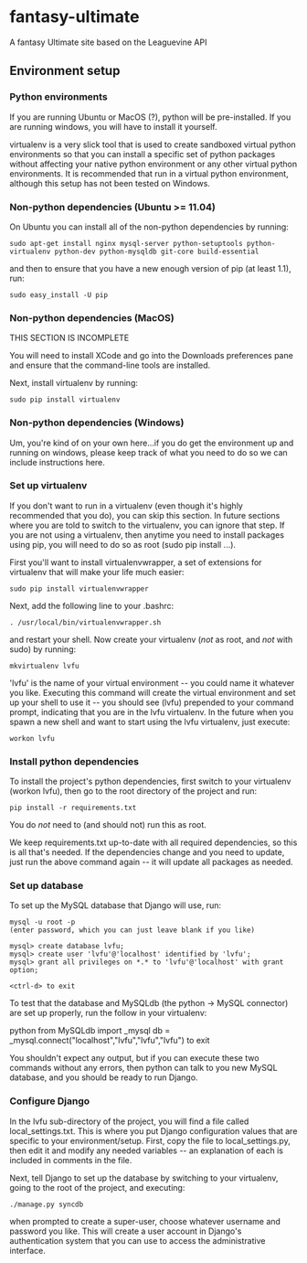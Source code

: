 # fantasy-ultimate

A fantasy Ultimate site based on the Leaguevine API

## Environment setup

### Python environments

If you are running Ubuntu or MacOS (?), python will be pre-installed. If you are running windows, you will have to install it yourself.

virtualenv is a very slick tool that is used to create sandboxed virtual python environments so that you can install a specific set of python packages without affecting your native python environment or any other virtual python environments. It is recommended that run in a virtual python environment, although this setup has not been tested on Windows.

### Non-python dependencies (Ubuntu >= 11.04)

On Ubuntu you can install all of the non-python dependencies by running:

    sudo apt-get install nginx mysql-server python-setuptools python-virtualenv python-dev python-mysqldb git-core build-essential

and then to ensure that you have a new enough version of pip (at least 1.1), run:

    sudo easy_install -U pip

### Non-python dependencies (MacOS)

THIS SECTION IS INCOMPLETE

You will need to install XCode and go into the Downloads preferences pane and ensure that the command-line tools are installed.

Next, install virtualenv by running:

    sudo pip install virtualenv

### Non-python dependencies (Windows)

Um, you're kind of on your own here...if you do get the environment up and running on windows, please keep track of what you need to do so we can include instructions here.

### Set up virtualenv

If you don't want to run in a virtualenv (even though it's highly recommended that you do), you can skip this section. In future sections where you are told to switch to the virtualenv, you can ignore that step. If you are not using a virtualenv, then anytime you need to install packages using pip, you will need to do so as root (sudo pip install ...).

First you'll want to install virtualenvwrapper, a set of extensions for virtualenv that will make your life much easier:

    sudo pip install virtualenvwrapper

Next, add the following line to your .bashrc:

    . /usr/local/bin/virtualenvwrapper.sh

and restart your shell. Now create your virtualenv (*not* as root, and *not* with sudo) by running:

    mkvirtualenv lvfu

'lvfu' is the name of your virtual environment -- you could name it whatever you like. Executing this command will create the virtual environment and set up your shell to use it -- you should see (lvfu) prepended to your command prompt, indicating that you are in the lvfu virtualenv. In the future when you spawn a new shell and want to start using the lvfu virtualenv, just execute:

    workon lvfu

### Install python dependencies

To install the project's python dependencies, first switch to your virtualenv (workon lvfu), then go to the root directory of the project and run:

    pip install -r requirements.txt

You do *not* need to (and should not) run this as root.

We keep requirements.txt up-to-date with all required dependencies, so this is all that's needed. If the dependencies change and you need to update, just run the above command again -- it will update all packages as needed.

### Set up database

To set up the MySQL database that Django will use, run:

    mysql -u root -p
    (enter password, which you can just leave blank if you like)

    mysql> create database lvfu;
    mysql> create user 'lvfu'@'localhost' identified by 'lvfu';
    mysql> grant all privileges on *.* to 'lvfu'@'localhost' with grant option;

    <ctrl-d> to exit

To test that the database and MySQLdb (the python -> MySQL connector) are set up properly, run the follow in your virtualenv:

   python
   from MySQLdb import _mysql
   db = _mysql.connect("localhost","lvfu","lvfu","lvfu")
   <ctrl-d> to exit

You shouldn't expect any output, but if you can execute these two commands without any errors, then python can talk to you new MySQL database, and you should be ready to run Django.

### Configure Django

In the lvfu sub-directory of the project, you will find a file called local_settings.txt. This is where you put Django configuration values that are specific to your environment/setup. First, copy the file to local_settings.py, then edit it and modify any needed variables -- an explanation of each is included in comments in the file.

Next, tell Django to set up the database by switching to your virtualenv, going to the root of the project, and executing:

    ./manage.py syncdb

when prompted to create a super-user, choose whatever username and password you like. This will create a user account in Django's authentication system that you can use to access the administrative interface.
